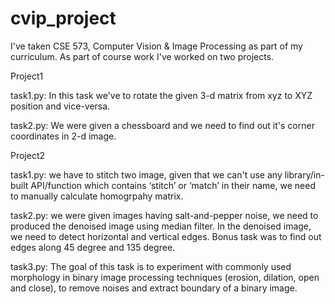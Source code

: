 # cvip_project
I've taken CSE 573, Computer Vision & Image Processing as part of my curriculum. As part of course work I've worked on two projects.

Project1

task1.py: In this task we've to rotate the given 3-d matrix from xyz to XYZ position and vice-versa.

task2.py: We were given a chessboard and we need to find out it's corner coordinates in 2-d image.

Project2

task1.py: we have to stitch two image, given that we can't use any library/in-built API/function which contains ‘stitch’ or ‘match’ in their name, we need to manually calculate homogrpahy matrix.

task2.py: we were given images having salt-and-pepper noise, we need to produced the denoised image using median filter. In the denoised image, we need to detect horizontal and vertical edges. Bonus task was to find out edges along 45 degree and 135 degree.

task3.py: The goal of this task is to experiment with commonly used morphology in binary image processing techniques (erosion, dilation, open and close), to remove noises and extract boundary of a binary image.
